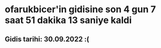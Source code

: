 # ofarukbicer'in gidisine son 4 gun 7 saat 51 dakika 13 saniye kaldi

## Gidis tarihi: 30.09.2022 :(